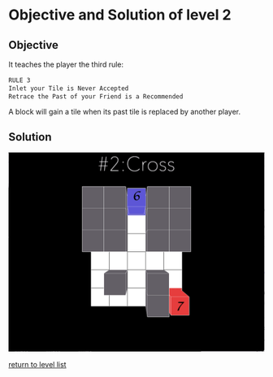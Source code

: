 # Objective and Solution of level 2

## Objective
It teaches the player the third rule: 
```
RULE 3
Inlet your Tile is Never Accepted
Retrace the Past of your Friend is a Recommended
```
A block will gain a tile when its past tile is replaced by another player. 

## Solution

![solution](Gif/002.gif)

[return to level list](/README.md#level-details/)
